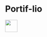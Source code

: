 # Portif-lio
<img loading="lazy" src="https://cdn.jsdelivr.net/gh/devicons/devicon/icons/python/python-original.svg" width="40" height="40"/>
